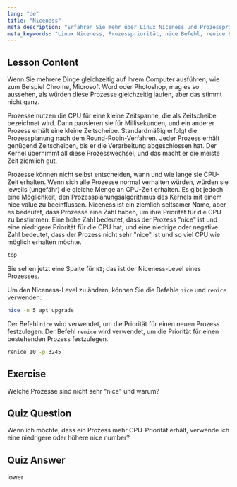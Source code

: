 ```yaml
---
lang: "de"
title: "Niceness"
meta_description: "Erfahren Sie mehr über Linux Niceness und Prozesspriorität. Verstehen Sie die Befehle nice und renice, um die CPU-Zeit für Prozesse zu verwalten. Verbessern Sie die Systemleistung!"
meta_keywords: "Linux Niceness, Prozesspriorität, nice Befehl, renice Befehl, Linux Tutorial, CPU-Scheduling, Linux für Anfänger, Linux Anleitung"
---
```


## Lesson Content

Wenn Sie mehrere Dinge gleichzeitig auf Ihrem Computer ausführen, wie zum Beispiel Chrome, Microsoft Word oder Photoshop, mag es so aussehen, als würden diese Prozesse gleichzeitig laufen, aber das stimmt nicht ganz.

Prozesse nutzen die CPU für eine kleine Zeitspanne, die als Zeitscheibe bezeichnet wird. Dann pausieren sie für Millisekunden, und ein anderer Prozess erhält eine kleine Zeitscheibe. Standardmäßig erfolgt die Prozessplanung nach dem Round-Robin-Verfahren. Jeder Prozess erhält genügend Zeitscheiben, bis er die Verarbeitung abgeschlossen hat. Der Kernel übernimmt all diese Prozesswechsel, und das macht er die meiste Zeit ziemlich gut.

Prozesse können nicht selbst entscheiden, wann und wie lange sie CPU-Zeit erhalten. Wenn sich alle Prozesse normal verhalten würden, würden sie jeweils (ungefähr) die gleiche Menge an CPU-Zeit erhalten. Es gibt jedoch eine Möglichkeit, den Prozessplanungsalgorithmus des Kernels mit einem nice value zu beeinflussen. Niceness ist ein ziemlich seltsamer Name, aber es bedeutet, dass Prozesse eine Zahl haben, um ihre Priorität für die CPU zu bestimmen. Eine hohe Zahl bedeutet, dass der Prozess "nice" ist und eine niedrigere Priorität für die CPU hat, und eine niedrige oder negative Zahl bedeutet, dass der Prozess nicht sehr "nice" ist und so viel CPU wie möglich erhalten möchte.

```bash
top
```

Sie sehen jetzt eine Spalte für `NI`; das ist der Niceness-Level eines Prozesses.

Um den Niceness-Level zu ändern, können Sie die Befehle `nice` und `renice` verwenden:

```bash
nice -n 5 apt upgrade
```

Der Befehl `nice` wird verwendet, um die Priorität für einen neuen Prozess festzulegen. Der Befehl `renice` wird verwendet, um die Priorität für einen bestehenden Prozess festzulegen.

```bash
renice 10 -p 3245
```

## Exercise

Welche Prozesse sind nicht sehr "nice" und warum?

## Quiz Question

Wenn ich möchte, dass ein Prozess mehr CPU-Priorität erhält, verwende ich eine niedrigere oder höhere nice number?

## Quiz Answer

lower
